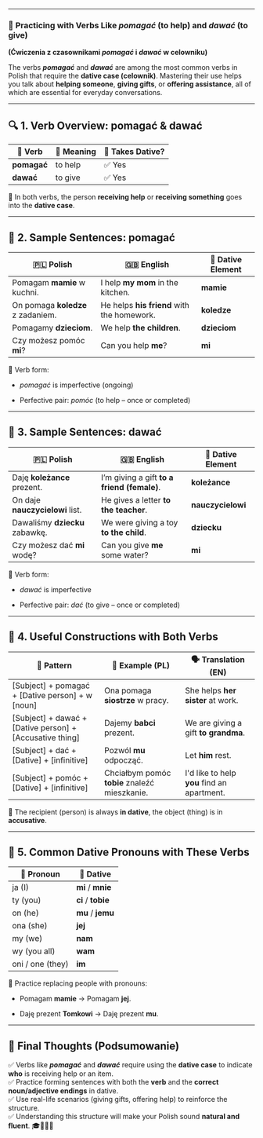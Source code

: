 
---
### 📌 **Practicing with Verbs Like _pomagać_ (to help) and _dawać_ (to give)**

**(Ćwiczenia z czasownikami _pomagać_ i _dawać_ w celowniku)**

The verbs **_pomagać_** and **_dawać_** are among the most common verbs in Polish that require the **dative case (celownik)**. Mastering their use helps you talk about **helping someone**, **giving gifts**, or **offering assistance**, all of which are essential for everyday conversations.

---

## 🔍 **1. Verb Overview: pomagać & dawać**

|🧠 **Verb**|📝 **Meaning**|🎯 **Takes Dative?**|
|---|---|---|
|**pomagać**|to help|✅ Yes|
|**dawać**|to give|✅ Yes|

📌 In both verbs, the person **receiving help** or **receiving something** goes into the **dative case**.

---

## 🧾 **2. Sample Sentences: pomagać**

|🇵🇱 **Polish**|🇬🇧 **English**|🎯 **Dative Element**|
|---|---|---|
|Pomagam **mamie** w kuchni.|I help **my mom** in the kitchen.|**mamie**|
|On pomaga **koledze** z zadaniem.|He helps **his friend** with the homework.|**koledze**|
|Pomagamy **dzieciom**.|We help **the children**.|**dzieciom**|
|Czy możesz pomóc **mi**?|Can you help **me**?|**mi**|

🧠 Verb form:

- _pomagać_ is imperfective (ongoing)
    
- Perfective pair: _pomóc_ (to help – once or completed)
    

---

## 🎁 **3. Sample Sentences: dawać**

|🇵🇱 **Polish**|🇬🇧 **English**|🎯 **Dative Element**|
|---|---|---|
|Daję **koleżance** prezent.|I’m giving a gift **to a friend (female)**.|**koleżance**|
|On daje **nauczycielowi** list.|He gives a letter **to the teacher**.|**nauczycielowi**|
|Dawaliśmy **dziecku** zabawkę.|We were giving a toy **to the child**.|**dziecku**|
|Czy możesz dać **mi** wodę?|Can you give **me** some water?|**mi**|

🧠 Verb form:

- _dawać_ is imperfective
    
- Perfective pair: _dać_ (to give – once or completed)
    

---

## 🧩 **4. Useful Constructions with Both Verbs**

|🧱 **Pattern**|🔡 **Example (PL)**|🗣️ **Translation (EN)**|
|---|---|---|
|[Subject] + pomagać + [Dative person] + w [noun]|Ona pomaga **siostrze** w pracy.|She helps **her sister** at work.|
|[Subject] + dawać + [Dative person] + [Accusative thing]|Dajemy **babci** prezent.|We are giving a gift **to grandma**.|
|[Subject] + dać + [Dative] + [infinitive]|Pozwól **mu** odpocząć.|Let **him** rest.|
|[Subject] + pomóc + [Dative] + [infinitive]|Chciałbym pomóc **tobie** znaleźć mieszkanie.|I'd like to help **you** find an apartment.|

📌 The recipient (person) is always **in dative**, the object (thing) is in **accusative**.

---

## 🔧 **5. Common Dative Pronouns with These Verbs**

|👤 **Pronoun**|🎯 **Dative**|
|---|---|
|ja (I)|**mi** / **mnie**|
|ty (you)|**ci** / **tobie**|
|on (he)|**mu** / **jemu**|
|ona (she)|**jej**|
|my (we)|**nam**|
|wy (you all)|**wam**|
|oni / one (they)|**im**|

🔁 Practice replacing people with pronouns:

- Pomagam **mamie** → Pomagam **jej**.
    
- Daję prezent **Tomkowi** → Daję prezent **mu**.
    

---

## 🎯 **Final Thoughts (Podsumowanie)**

✅ Verbs like **_pomagać_** and **_dawać_** require using the **dative case** to indicate **who** is receiving help or an item.  
✅ Practice forming sentences with both the **verb** and the **correct noun/adjective endings** in dative.  
✅ Use real-life scenarios (giving gifts, offering help) to reinforce the structure.  
✅ Understanding this structure will make your Polish sound **natural and fluent**. 🎓💬🇵🇱